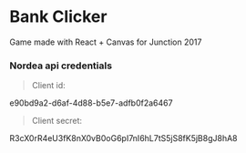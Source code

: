 # Bank Clicker

Game made with React + Canvas for Junction 2017

### Nordea api credentials

> Client id:

e90bd9a2-d6af-4d88-b5e7-adfb0f2a6467

> Client secret:

R3cX0rR4eU3fK8nX0vB0oG6pI7nI6hL7tS5jS8fK5jB8gJ8hA8
